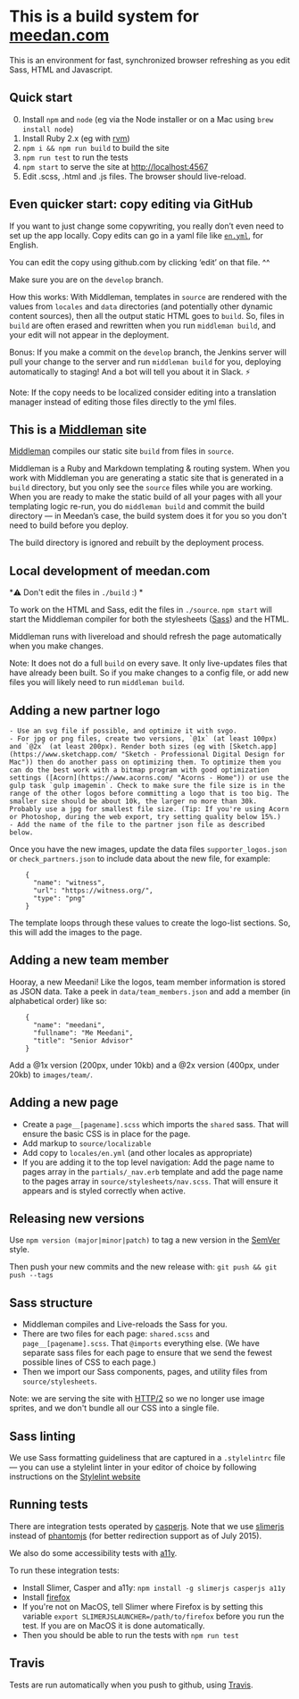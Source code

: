 # This is a build system for [meedan.com](http://meedan.com)

This is an environment for fast, synchronized browser refreshing as you edit Sass, HTML and Javascript.

## Quick start

0. Install `npm` and `node` (eg via the Node installer or on a Mac using `brew install node`)
0. Install Ruby 2.x (eg with [rvm](https://rvm.io))
0. `npm i && npm run build` to build the site
0. `npm run test` to run the tests
0. `npm start` to serve the site at [http://localhost:4567](http://localhost:4567)
0. Edit .scss, .html and .js files. The browser should live-reload.

## Even quicker start: copy editing via GitHub

If you want to just change some copywriting, you really don’t even need to set up the app locally. Copy edits can go in a yaml file like [`en.yml`](https://github.com/meedan/meedan.com/blob/develop/locales/en.yml), for English.

You can edit the copy using github.com by clicking ‘edit’ on that file. ^^

Make sure you are on the `develop` branch.

How this works: With Middleman, templates in `source` are rendered with the values from `locales` and `data` directories (and potentially other dynamic content sources), then all the output static HTML goes to `build`. So, files in `build` are often erased and rewritten when you run `middleman build`, and your edit will not appear in the deployment.

Bonus: If you make a commit on the `develop` branch, the Jenkins server will pull your change to the server and run `middleman build` for you, deploying automatically to staging! And a bot will tell you about it in Slack. :zap:

Note: If the copy needs to be localized consider editing into a translation manager instead of editing those files directly to the yml files.

## This is a [Middleman](http://middlemanapp.com/) site

[Middleman](http://middlemanapp.com/) compiles our static site `build` from files in `source`.

Middleman is a Ruby and Markdown templating & routing system. When you work with Middleman you are generating a static site that is generated in a `build` directory, but you only see the `source` files while you are working. When you are ready to make the static build of all your pages with all your templating logic re-run, you do `middleman build` and commit the build directory — in Meedan’s case, the build system does it for you so you don't need to build before you deploy.

The build directory is ignored and rebuilt by the deployment process.

## Local development of meedan.com

*:warning: Don't edit the files in `./build` :) *

To work on the HTML and Sass, edit the files in `./source`. `npm start` will start the Middleman compiler for both the stylesheets ([Sass](sass-lang.com/)) and the HTML.

Middleman runs with livereload and should refresh the page automatically when you make changes.

Note: It does not do a full `build` on every save. It only live-updates files that have already been built. So if you make changes to a config file, or add new files you will likely need to run `middleman build`.

## Adding a new partner logo

    - Use an svg file if possible, and optimize it with svgo.
    - For jpg or png files, create two versions, `@1x` (at least 100px) and `@2x` (at least 200px). Render both sizes (eg with [Sketch.app](https://www.sketchapp.com/ "Sketch - Professional Digital Design for Mac")) then do another pass on optimizing them. To optimize them you can do the best work with a bitmap program with good optimization settings ([Acorn](https://www.acorns.com/ "Acorns - Home")) or use the gulp task `gulp imagemin`. Check to make sure the file size is in the range of the other logos before committing a logo that is too big. The smaller size should be about 10k, the larger no more than 30k. Probably use a jpg for smallest file size. (Tip: If you're using Acorn or Photoshop, during the web export, try setting quality below 15%.)
    - Add the name of the file to the partner json file as described below.

Once you have the new images, update the data files `supporter_logos.json` or `check_partners.json` to include data about the new file, for example:

        {
          "name": "witness",
          "url": "https://witness.org/",
          "type": "png"
        }

The template loops through these values to create the logo-list sections. So, this will add the images to the page.

## Adding a new team member

Hooray, a new Meedani! Like the logos, team member information is stored as JSON data. Take a peek in `data/team_members.json` and add a member (in alphabetical order) like so:

        {
          "name": "meedani",
          "fullname": "Me Meedani",
          "title": "Senior Advisor"
        }

Add a @1x version (200px, under 10kb) and a @2x version (400px, under 20kb) to `images/team/`.

## Adding a new page

- Create a `page__[pagename].scss` which imports the `shared` sass. That will ensure the basic CSS is in place for the page.
- Add markup to `source/localizable`
- Add copy to `locales/en.yml` (and other locales as appropriate)
- If you are adding it to the top level navigation: Add the page name to pages array in the `partials/_nav.erb` template and add the page name to the pages array in `source/stylesheets/nav.scss`. That will ensure it appears and is styled correctly when active.

## Releasing new versions

Use `npm version (major|minor|patch)` to tag a new version in the [SemVer](http://semver.org/) style.

Then push your new commits and the new release with: `git push && git push --tags`

## Sass structure

- Middleman compiles and Live-reloads the Sass for you.
- There are two files for each page: `shared.scss` and `page__[pagename].scss`. That `@imports` everything else. (We have separate sass files for each page to ensure that we send the fewest possible lines of CSS to each page.)
- Then we import our Sass components, pages, and utility files from `source/stylesheets`.

Note: we are serving the site with [HTTP/2](https://http2.github.io/ "HTTP/2") so we no longer use image sprites, and we don't bundle all our CSS into a single file.

## Sass linting

We use Sass formatting guideliness that are captured in a `.stylelintrc` file — you can use a stylelint linter in your editor of choice by following instructions on the [Stylelint website](https://stylelint.io/)

## Running tests

There are integration tests operated by [casperjs](http://casperjs.org/ "CasperJS, a navigation scripting and testing utility for PhantomJS and SlimerJS"). Note that we use [slimerjs](https://slimerjs.org/ "SlimerJS") instead of [phantomjs](http://phantomjs.org/ "PhantomJS | PhantomJS") (for better redirection support as of July 2015).

We also do some accessibility tests with [a11y](https://github.com/addyosmani/a11y).

To run these integration tests:

- Install Slimer, Casper and a11y: `npm install -g slimerjs casperjs a11y`
- Install [firefox](https://www.mozilla.org/en-US/firefox/products/)
- If you're not on MacOS, tell Slimer where Firefox is by setting this variable `export SLIMERJSLAUNCHER=/path/to/firefox` before you run the test. If you are on MacOS it is done automatically.
- Then you should be able to run the tests with `npm run test`

## Travis

Tests are run automatically when you push to github, using [Travis](https://travis-ci.org/ "Travis CI - Test and Deploy Your Code with Confidence").
